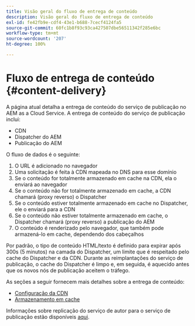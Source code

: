 ```yaml
---
title: Visão geral do fluxo de entrega de conteúdo
description: Visão geral do fluxo de entrega de conteúdo
exl-id: fe42fb9e-cdf4-43e1-b688-7cecf4124fa5
source-git-commit: 60fc1b8f93c93ca427507dbe56511342f285e6bc
workflow-type: tm+mt
source-wordcount: '207'
ht-degree: 100%

---
```


# Fluxo de entrega de conteúdo {#content-delivery}

A página atual detalha a entrega de conteúdo do serviço de publicação no AEM as a Cloud Service. A entrega de conteúdo do serviço de publicação inclui:

* CDN
* Dispatcher do AEM
* Publicação do AEM

O fluxo de dados é o seguinte:

1. O URL é adicionado no navegador
1. Uma solicitação é feita à CDN mapeada no DNS para esse domínio
1. Se o conteúdo for totalmente armazenado em cache na CDN, ela o enviará ao navegador
1. Se o conteúdo não for totalmente armazenado em cache, a CDN chamará (proxy reverso) o Dispatcher
1. Se o conteúdo estiver totalmente armazenado em cache no Dispatcher, ele o enviará para a CDN
1. Se o conteúdo não estiver totalmente armazenado em cache, o Dispatcher chamará (proxy reverso) a publicação do AEM
1. O conteúdo é renderizado pelo navegador, que também pode armazená-lo em cache, dependendo dos cabeçalhos

Por padrão, o tipo de conteúdo HTML/texto é definido para expirar após 300s (5 minutos) na camada do Dispatcher, um limite que é respeitado pelo cache do Dispatcher e da CDN. Durante as reimplantações do serviço de publicação, o cache do Dispatcher é limpo e, em seguida, é aquecido antes que os novos nós de publicação aceitem o tráfego.

As seções a seguir fornecem mais detalhes sobre a entrega de conteúdo:
* [Configuração da CDN](/help/implementing/dispatcher/cdn.md)
* [Armazenamento em cache](/help/implementing/dispatcher/caching.md)


Informações sobre replicação do serviço de autor para o serviço de publicação estão disponíveis [aqui](/help/operations/replication.md).
